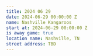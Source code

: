 ```yaml
---
title: 2024 06 29
date: 2024-06-29 00:00:00 Z
name: Nashville Kangaroos
start at: 2024-06-29 00:00:00 Z
is away game: true
location name: Nashville, TN
street address: TBD
---
```


